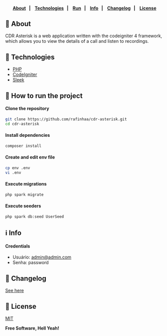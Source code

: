 <h4 align="center">
    <br><br>
    <p align="center">
      <a href="#-about">About</a>&nbsp;&nbsp;&nbsp;|&nbsp;&nbsp;&nbsp;
      <a href="#-technologies">Technologies</a>&nbsp;&nbsp;&nbsp;|&nbsp;&nbsp;&nbsp;
      <a href="#-how-to-run-the-project">Run</a>&nbsp;&nbsp;&nbsp;|&nbsp;&nbsp;&nbsp;
      <a href="#-info">Info</a>&nbsp;&nbsp;&nbsp;|&nbsp;&nbsp;&nbsp;
      <a href="#-changelog">Changelog</a>&nbsp;&nbsp;&nbsp;|&nbsp;&nbsp;&nbsp;
      <a href="#-license">License</a>
  </p>
</h4>

## 🔖 About
CDR Asterisk is a web application written with the codeigniter 4 framework, which allows you to view the details of a call and listen to recordings.

## 🚀 Technologies
- [PHP](https://php.net/)
- [CodeIgniter](https://codeigniter.com/)
- [Sleek](https://sleek.tafcoder.com/)

## 🏁 How to run the project
#### Clone the repository
```bash
git clone https://github.com/rafinhaa/cdr-asterisk.git
cd cdr-asterisk
```
#### Install dependencies
```bash
composer install
```
#### Create and edit env file
```bash
cp env .env
vi .env
```
#### Execute migrations
```bash
php spark migrate
```
#### Execute seeders
```bash
php spark db:seed UserSeed
```

## ℹ️ Info
#### Credentials
- Usuário: admin@admin.com
- Senha:   password

## 📄 Changelog
[See here](docs/changelog.md)

## 📝 License
[MIT](LICENSE)

**Free Software, Hell Yeah!**